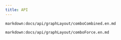 ```yaml
---
title: API
---
```


`markdown:docs/api/graphLayout/comboCombined.en.md`

`markdown:docs/api/graphLayout/comboForce.en.md`
